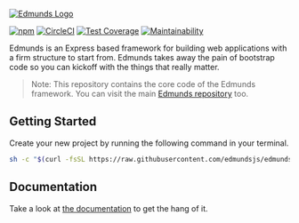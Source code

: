 [![Edmunds Logo](https://raw.githubusercontent.com/edmundsjs/framework/master/docs/logo.jpg)](https://edmundsjs.com/)

[![npm](https://img.shields.io/npm/v/edmunds.svg)](https://www.npmjs.com/package/edmunds)
[![CircleCI](https://img.shields.io/circleci/project/github/edmundsjs/framework/master.svg)](https://circleci.com/gh/edmundsjs/framework)
[![Test Coverage](https://codecov.io/gh/edmundsjs/framework/branch/master/graph/badge.svg)](https://codecov.io/gh/edmundsjs/framework)
[![Maintainability](https://api.codeclimate.com/v1/badges/c2c92f0dd4ebfa6c4493/maintainability)](https://codeclimate.com/github/edmundsjs/framework/maintainability)

Edmunds is an Express based framework for building web applications
with a firm structure to start from. Edmunds takes away the pain of
bootstrap code so you can kickoff with the things that really
matter.

> Note: This repository contains the core code of the Edmunds
framework. You can visit the main
[Edmunds repository](https://github.com/edmundsjs/edmunds) too.


## Getting Started

Create your new project by running the following command in your
terminal.

```bash
sh -c "$(curl -fsSL https://raw.githubusercontent.com/edmundsjs/edmunds/master/create-edmunds-app.sh)"
```


## Documentation

Take a look at [the documentation](https://edmundsjs.com/) to get the
hang of it.
